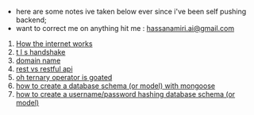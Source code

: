 - here are some notes ive taken below ever since i've been self pushing backend;
- want to correct me on anything hit me : hassanamiri.ai@gmail.com

1.  [How the internet works](/note/internet.md)
2.  [t l s handshake](/note/SSL_TLS_Handshake.md)
3.  [domain name](/note/domainName.md)
4.  [rest vs restful api](restVsRestfulApi.md)
5.  [oh ternary operator is goated](/note/ternary.md)
6.  [how to create a database schema (or model) with mongoose](/note/expense_schema.md)
7.  [how to create a username/password hashing database schema (or model)](/note/user_schema.md)
